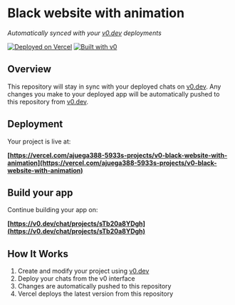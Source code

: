 # Black website with animation

*Automatically synced with your [v0.dev](https://v0.dev) deployments*

[![Deployed on Vercel](https://img.shields.io/badge/Deployed%20on-Vercel-black?style=for-the-badge&logo=vercel)](https://vercel.com/ajuega388-5933s-projects/v0-black-website-with-animation)
[![Built with v0](https://img.shields.io/badge/Built%20with-v0.dev-black?style=for-the-badge)](https://v0.dev/chat/projects/sTb20a8YDgh)

## Overview

This repository will stay in sync with your deployed chats on [v0.dev](https://v0.dev).
Any changes you make to your deployed app will be automatically pushed to this repository from [v0.dev](https://v0.dev).

## Deployment

Your project is live at:

**[https://vercel.com/ajuega388-5933s-projects/v0-black-website-with-animation](https://vercel.com/ajuega388-5933s-projects/v0-black-website-with-animation)**

## Build your app

Continue building your app on:

**[https://v0.dev/chat/projects/sTb20a8YDgh](https://v0.dev/chat/projects/sTb20a8YDgh)**

## How It Works

1. Create and modify your project using [v0.dev](https://v0.dev)
2. Deploy your chats from the v0 interface
3. Changes are automatically pushed to this repository
4. Vercel deploys the latest version from this repository